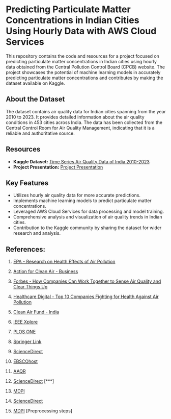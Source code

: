 # Predicting Particulate Matter Concentrations in Indian Cities Using Hourly Data with AWS Cloud Services

This repository contains the code and resources for a project focused on predicting particulate matter concentrations in Indian cities using hourly data obtained from the Central Pollution Control Board (CPCB) website. The project showcases the potential of machine learning models in accurately predicting particulate matter concentrations and contributes by making the dataset available on Kaggle.

## About the Dataset

The dataset contains air quality data for Indian cities spanning from the year 2010 to 2023. It provides detailed information about the air quality conditions in 453 cities across India. The data has been collected from the Central Control Room for Air Quality Management, indicating that it is a reliable and authoritative source.

## Resources

- **Kaggle Dataset:** [Time Series Air Quality Data of India 2010-2023](https://www.kaggle.com/datasets/abhisheksjha/time-series-air-quality-data-of-india-2010-2023)
- **Project Presentation:** [Project Presentation](https://drive.google.com/file/d/13ualziWvBmCNKZ9pD-tAESPBkUEKlLnK)

## Key Features

- Utilizes hourly air quality data for more accurate predictions.
- Implements machine learning models to predict particulate matter concentrations.
- Leveraged AWS Cloud Services for data processing and model training.
- Comprehensive analysis and visualization of air quality trends in Indian cities.
- Contribution to the Kaggle community by sharing the dataset for wider research and analysis.


## References:

1. [EPA - Research on Health Effects of Air Pollution](https://www.epa.gov/air-research/research-health-effects-air-pollution)
2. [Action for Clean Air - Business](https://www.actionforcleanair.org.uk/business/business-for-clean-air)
3. [Forbes - How Companies Can Work Together to Sense Air Quality and Clear Things Up](https://www.forbes.com/sites/forbesbusinesscouncil/2021/05/12/how-companies-can-work-together-to-sense-air-quality-and-clear-things-up/?sh=59eeee592c06)
4. [Healthcare Digital - Top 10 Companies Fighting for Health Against Air Pollution](https://healthcare-digital.com/technology-and-ai/top-10-companies-fighting-for-health-against-air-pollution)
5. [Clean Air Fund - India](https://www.cleanairfund.org/geography/india/)

6. [IEEE Xplore](https://ieeexplore.ieee.org/stamp/stamp.jsp?arnumber=8637825)
7. [PLOS ONE](https://journals.plos.org/plosone/article?id=10.1371/journal.pone.0284815)
8. [Springer Link](https://link.springer.com/chapter/10.1007/978-981-19-7513-4_5)
9. [ScienceDirect](https://www.sciencedirect.com/science/article/abs/pii/S1309104223001204)
10. [EBSCOhost](https://web.s.ebscohost.com/abstract?direct=true&profile=ehost&scope=site&authtype=crawler&jrnl=10798587&AN=162692895&h=WHV8%2fATVyyk3KkHh7yCJqpMxSenYWqmuSR1jZD8XGps1Ft5%2bzwJRWmOiTPifZaShZm9mjrCj5jpt5yhRdjLeKQ%3d%3d&crl=c&resultNs=AdminWebAuth&resultLocal=ErrCrlNotAuth&crlhashurl=login.aspx%3fdirect%3dtrue%26profile%3dehost%26scope%3dsite%26authtype%3dcrawler%26jrnl%3d10798587%26AN%3d162692895)
  
11. [AAQR](https://aaqr.org/articles/aaqr-22-12-oa-0448)
12. [ScienceDirect](https://www.sciencedirect.com/science/article/abs/pii/S0959652623011940) [***]
13. [MDPI](https://www.mdpi.com/2073-4433/14/1/56)
14. [ScienceDirect](https://www.sciencedirect.com/science/article/abs/pii/S1574954123000961)
15. [MDPI](https://www.mdpi.com/2073-4433/12/3/312) [Preprocessing steps]


